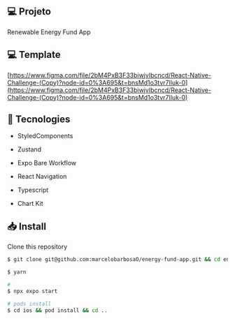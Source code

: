 ## 💻  Projeto
Renewable Energy Fund App

## 💻  Template 

[https://www.figma.com/file/2bM4PxB3F33biwjvIbcncd/React-Native-Challenge-(Copy)?node-id=0%3A695&t=bnsMd1o3tvr7lIuk-0](https://www.figma.com/file/2bM4PxB3F33biwjvIbcncd/React-Native-Challenge-(Copy)?node-id=0%3A695&t=bnsMd1o3tvr7lIuk-0)

## 🚀  Tecnologies

- StyledComponents

- Zustand

- Expo Bare Workflow

- React Navigation

- Typescript

- Chart Kit

## 📥  Install

Clone this repository

```bash
$ git clone git@github.com:marcelobarbosaO/energy-fund-app.git && cd energy-fund-app
```

```bash
$ yarn

# 
$ npx expo start

# pods install
$ cd ios && pod install && cd ..

```
